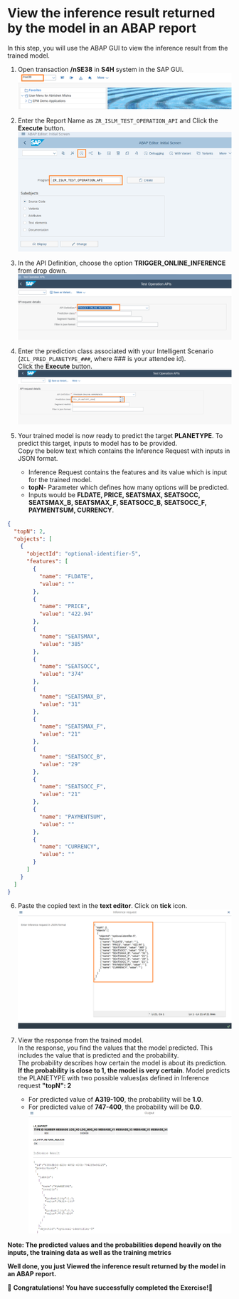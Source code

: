# View the inference result returned by the model in an ABAP report

In this step, you will use the ABAP GUI to view the inference result from the trained model.

1. Open transaction **/nSE38** in **S4H** system in the SAP GUI.
   ![](./images/55.png)

2. Enter the Report Name as `ZR_ISLM_TEST_OPERATION_API` and Click the **Execute** button.
   ![](./images/56.png)

3. In the API Definition, choose the option **TRIGGER_ONLINE_INFERENCE** from drop down.
   ![](./images/57.png)

4. Enter the prediction class associated with your Intelligent Scenario (`ZCL_PRED_PLANETYPE_###`, where ### is your attendee id). <br/> Click the **Execute** button.
   ![](./images/58.png)

5. Your trained model is now ready to predict the target **PLANETYPE**. To predict this target, inputs to model has to be provided. <br/> Copy the below text which contains the Inference Request with inputs in JSON format.
   - Inference Request contains the features and its value which is input for the trained model.
   - **topN**- Parameter which defines how many options will be predicted.
   - Inputs would be **FLDATE, PRICE, SEATSMAX, SEATSOCC, SEATSMAX_B, SEATSMAX_F, SEATSOCC_B, SEATSOCC_F, PAYMENTSUM, CURRENCY**.
```json
{
  "topN": 2,
  "objects": [
    {
      "objectId": "optional-identifier-5",
      "features": [
        {
          "name": "FLDATE",
          "value": ""
        },
        {
          "name": "PRICE",
          "value": "422.94"
        },
        {
          "name": "SEATSMAX",
          "value": "385"
        },
        {
          "name": "SEATSOCC",
          "value": "374"
        },
        {
          "name": "SEATSMAX_B",
          "value": "31"
        },
        {
          "name": "SEATSMAX_F",
          "value": "21"
        },
        {
          "name": "SEATSOCC_B",
          "value": "29"
        },
        {
          "name": "SEATSOCC_F",
          "value": "21"
        },
        {
          "name": "PAYMENTSUM",
          "value": ""
        },
        {
          "name": "CURRENCY",
          "value": ""
        }
      ]
    }
  ]
}
```

6. Paste the copied text in the **text editor**. Click on **tick** icon.
   ![](./images/59.png)

7. View the response from the trained model. <br/> In the response, you find the values that the model predicted. This includes the value that is predicted and the probability. <br/>The probability describes how certain the model is about its prediction. **If the probability is close to 1, the model is very certain**. Model predicts the PLANETYPE with two possible values(as defined in Inference request **"topN": 2** <br>
   - For predicted value of **A319-100**, the probability will be **1.0**.
   - For predicted value of **747-400**, the probability will be **0.0**. 
![](./images/60.png)

**Note: The predicted values and the probabilities depend heavily on the inputs, the training data as well as the training metrics**

**Well done, you just Viewed the inference result returned by the model in an ABAP report.**

🎉 **Congratulations! You have successfully completed the Exercise!**🎉
